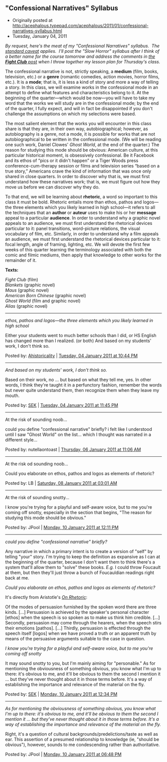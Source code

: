 ## "Confessional Narratives" Syllabus

 * Originally posted at http://acephalous.typepad.com/acephalous/2011/01/confessional-narratives-syllabus.html
 * Tuesday, January 04, 2011

_By request, here's the meat of my "Confessional Narratives" syllabus.  The [standard caveat](http://acephalous.typepad.com/acephalous/2010/08/creating-critical-distance-or-on-teaching-avatar-the-last-airbender.html) applies.  I'll post the "Slow Horror" syllabus after I think of a better name for the course tomorrow and address the comments in [the **Fight Club** post](http://acephalous.typepad.com/acephalous/2011/01/fight-club.html) when I throw together my lesson plan for Thursday's class._

The confessional narrative is not, strictly speaking, a **medium** (film, books, television, etc.) or a **genre** (romantic comedies, action movies, horror films, etc.). It is a **mode**; that is, it is less a kind of story and more a way of telling a story. In this class, we will examine works in the confessional mode in an attempt to define what features and characteristics belong to it. At the beginning of the quarter—which would be now—you will have to take my word that the works we will study are in the confessional mode; by the end of the quarter, I fully expect, and will in fact be disappointed if you don't challenge the assumptions on which my selections were based.  

The most salient element that the works you will encounter in this class share is that they are, in their own way, autobiographical; however, as autobiography is a genre, not a mode, it is possible for works that are not autobiographical to be written in the confessional mode. (We will be reading one such work, Daniel Clowes' _Ghost World_, at the end of the quarter.) The reason for studying this mode should be obvious: American culture, at this particular historical moment, is obsessively confessional. Be it Facebook and its ethos of “pics or it didn't happen” or a Tiger Woods press conference-cum-therapy session or films and television series “based on a true story,” Americans crave the kind of information that was once only shared in close quarters. In order to discover why that is, we must first understand how these narratives work; that is, we must figure out how they move us before we can discover why they do.  

 To that end, we will be learning about **rhetoric**, a word so important to this class it must be bold. Rhetoric entails more than ethos, pathos and logos—the three elements which you likely learned in high school—it refers to all the techniques that an **author** or **auteur** uses to make his or her **message** appeal to a particular **audience**. In order to understand why a graphic novel appeals to an audience, we must first understand the rhetorical devices particular to it: panel transitions, word-picture relations, the visual vocabulary of film, etc. Similarly, in order to understand why a film appeals an audience, we must first understand the rhetorical devices particular to it: focal length, angle of framing, lighting, etc. We will devote the first few weeks of this quarter learning the terminology associated with both the comic and filmic mediums, then apply that knowledge to other works for the remainder of it.

**Texts:**

_Fight Club_ (film)  
 _Blankets_ (graphic novel)  
 _Maus_ (graphic novel)  
 _American Born Chinese_ (graphic novel)  
 _Ghost World_ (film and graphic novel)  
 _Alias_ (graphic novel)
		
* * *

_ethos, pathos and logos—the three elements which you likely learned in high school_

Either your students went to much better schools than I did, or HS English has changed more than I realized. (or both) And based on my students' work, I don't think so.

Posted by: [Ahistoricality](http://ahistoricality.blogspot.com) | [Tuesday, 04 January 2011 at 10:44 PM](http://acephalous.typepad.com/acephalous/2011/01/confessional-narratives-syllabus.html?cid=6a00d8341c2df453ef0148c75145ba970c#comment-6a00d8341c2df453ef0148c75145ba970c)

* * *

_And based on my students' work, I don't think so._

Based on their work, no ... but based on what they tell me, yes.  In other words, I think they're taught it in a perfunctory fashion, remember the words but never quite understand them, then recognize them when they leave my mouth.

Posted by: [SEK](http://acephalous.typepad.com) | [Tuesday, 04 January 2011 at 11:45 PM](http://acephalous.typepad.com/acephalous/2011/01/confessional-narratives-syllabus.html?cid=6a00d8341c2df453ef0147e147f2a2970b#comment-6a00d8341c2df453ef0147e147f2a2970b)

* * *

At the risk of sounding noob...

could you define "confessional narrative" briefly?  i felt like I understood until I saw "Ghost World" on the list... which I thought was narrated in a different style...

Posted by: nutellaontoast | [Thursday, 06 January 2011 at 11:06 AM](http://acephalous.typepad.com/acephalous/2011/01/confessional-narratives-syllabus.html?cid=6a00d8341c2df453ef0148c75ce90a970c#comment-6a00d8341c2df453ef0148c75ce90a970c)

* * *

At the risk od sounding noob...

Could you elaborate on ethos, pathos and logos as elements of rhetoric?

Posted by: LB | [Saturday, 08 January 2011 at 03:01 AM](http://acephalous.typepad.com/acephalous/2011/01/confessional-narratives-syllabus.html?cid=6a00d8341c2df453ef0148c7696564970c#comment-6a00d8341c2df453ef0148c7696564970c)

* * *

At the risk of sounding snotty...

I know you're trying for a playful and self-aware voice, but to me you're coming off snotty, especially in the section that begins, "The reason for studying this mode should be obvious."

Posted by: JPool | [Monday, 10 January 2011 at 12:11 PM](http://acephalous.typepad.com/acephalous/2011/01/confessional-narratives-syllabus.html?cid=6a00d8341c2df453ef0148c77ab764970c#comment-6a00d8341c2df453ef0148c77ab764970c)

* * *

_could you define "confessional narrative" briefly?_

Any narrative in which a primary intent is to create a version of "self" by telling "your" story.  I'm trying to keep the definition as expansive as I can at the beginning of the quarter, because I don't want them to think there's a system that'll allow them to "solve" these books.  _E.g._ I could throw Foucault at them, but then they'll just throw a bunch of Foucauldian readings right back at me.

_Could you elaborate on ethos, pathos and logos as elements of rhetoric?_

It's directly from Aristotle's [_On Rhetoric_](http://classics.mit.edu/Aristotle/rhetoric.1.i.html):

Of the modes of persuasion furnished by the spoken word there are three kinds. [...] Persuasion is achieved by the speaker's personal character [ethos] when the speech is so spoken as to make us think him credible. [...] Secondly, persuasion may come through the hearers, when the speech stirs their emotions [pathos]. [...] Thirdly, persuasion is effected through the speech itself [logos] when we have proved a truth or an apparent truth by means of the persuasive arguments suitable to the case in question.

_I know you're trying for a playful and self-aware voice, but to me you're coming off snotty_

It may sound snotty to you, but I'm mainly aiming for "personable."  As for mentioning the obviousness of something obvious, you know what I'm up to there: it's obvious to me, and it'll be obvious to them the second I mention it ... but they've never thought about it in those terms before.  It's a way of establishing the importance and relevance of the material on the fly.

Posted by: [SEK](http://acephalous.typepad.com) | [Monday, 10 January 2011 at 12:34 PM](http://acephalous.typepad.com/acephalous/2011/01/confessional-narratives-syllabus.html?cid=6a00d8341c2df453ef0147e1713644970b#comment-6a00d8341c2df453ef0147e1713644970b)

* * *

_As for mentioning the obviousness of something obvious, you know what I'm up to there: it's obvious to me, and it'll be obvious to them the second I mention it ... but they've never thought about it in those terms before. It's a way of establishing the importance and relevance of the material on the fly._

Right, it's a question of cultural backgrounds/predelictions/taste as well as ear. This assertion of a presumed relationship to knowledge (ie, "should be obvious"), however, sounds to me condescending rather than authoritative.

Posted by: JPool | [Monday, 10 January 2011 at 06:48 PM](http://acephalous.typepad.com/acephalous/2011/01/confessional-narratives-syllabus.html?cid=6a00d8341c2df453ef0148c77d77e7970c#comment-6a00d8341c2df453ef0148c77d77e7970c)

